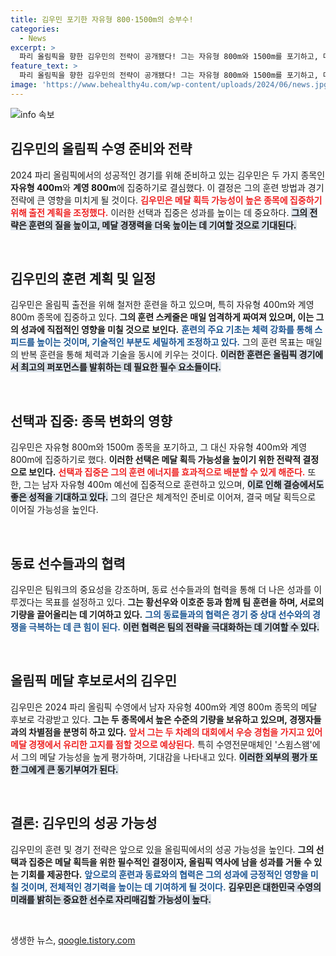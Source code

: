 ```yaml
---
title: 김우민 포기한 자유형 800·1500m의 승부수!
categories:
  - News
excerpt: >
  파리 올림픽을 향한 김우민의 전략이 공개됐다! 그는 자유형 800m와 1500m를 포기하고, 메달 가능성이 큰 자유형 400m와 계영 800m에 집중하기로 결정했다. 기대되는 그의 경기는 언제일까? 클릭해 확인하세요!
feature_text: >
  파리 올림픽을 향한 김우민의 전략이 공개됐다! 그는 자유형 800m와 1500m를 포기하고, 메달 가능성이 큰 자유형 400m와 계영 800m에 집중하기로 결정했다. 기대되는 그의 경기는 언제일까? 클릭해 확인하세요!
image: 'https://www.behealthy4u.com/wp-content/uploads/2024/06/news.jpg'
---
```


<p><img src="https://www.behealthy4u.com/wp-content/uploads/2024/06/news.jpg" alt="info 속보" /></p>

<h2 data-ke-size="size26">김우민의 올림픽 수영 준비와 전략</h2>

<p data-ke-size="size16">2024 파리 올림픽에서의 성공적인 경기를 위해 준비하고 있는 김우민은 두 가지 종목인 <b>자유형 400m</b>와 <b>계영 800m</b>에 집중하기로 결심했다. 이 결정은 그의 훈련 방법과 경기 전략에 큰 영향을 미치게 될 것이다. <b><span style="color: #ee2323;">김우민은 메달 획득 가능성이 높은 종목에 집중하기 위해 출전 계획을 조정했다.</span></b> 이러한 선택과 집중은 성과를 높이는 데 중요하다. <b><span style="background-color: #21538527;">그의 전략은 훈련의 질을 높이고, 메달 경쟁력을 더욱 높이는 데 기여할 것으로 기대된다.</span></b></p>

<p data-ke-size="size16">&nbsp;</p>

<h2 data-ke-size="size26">김우민의 훈련 계획 및 일정</h2>

<p data-ke-size="size16">김우민은 올림픽 출전을 위해 철저한 훈련을 하고 있으며, 특히 자유형 400m와 계영 800m 종목에 집중하고 있다. <b>그의 훈련 스케줄은 매일 엄격하게 짜여져 있으며, 이는 그의 성과에 직접적인 영향을 미칠 것으로 보인다.</b> <b><span style="color: #1a5490;">훈련의 주요 기초는 체력 강화를 통해 스피드를 높이는 것이며, 기술적인 부분도 세밀하게 조정하고 있다.</span></b> 그의 훈련 목표는 매일의 반복 훈련을 통해 체력과 기술을 동시에 키우는 것이다. <b><span style="background-color: #21538527;">이러한 훈련은 올림픽 경기에서 최고의 퍼포먼스를 발휘하는 데 필요한 필수 요소들이다.</span></b></p>

<p data-ke-size="size16">&nbsp;</p>

<h2 data-ke-size="size26">선택과 집중: 종목 변화의 영향</h2>

<p data-ke-size="size16">김우민은 자유형 800m와 1500m 종목을 포기하고, 그 대신 자유형 400m와 계영 800m에 집중하기로 했다. <b>이러한 선택은 메달 획득 가능성을 높이기 위한 전략적 결정으로 보인다.</b> <b><span style="color: #ee2323;">선택과 집중은 그의 훈련 에너지를 효과적으로 배분할 수 있게 해준다.</span></b> 또한, 그는 남자 자유형 400m 예선에 집중적으로 훈련하고 있으며, <b><span style="background-color: #21538527;">이로 인해 결승에서도 좋은 성적을 기대하고 있다.</span></b> 그의 결단은 체계적인 준비로 이어져, 결국 메달 획득으로 이어질 가능성을 높인다.</p>

<p data-ke-size="size16">&nbsp;</p>

<h2 data-ke-size="size26">동료 선수들과의 협력</h2>

<p data-ke-size="size16">김우민은 팀워크의 중요성을 강조하며, 동료 선수들과의 협력을 통해 더 나은 성과를 이루겠다는 목표를 설정하고 있다. <b>그는 황선우와 이호준 등과 함께 팀 훈련을 하며, 서로의 기량을 끌어올리는 데 기여하고 있다.</b> <b><span style="color: #1a5490;">그의 동료들과의 협력은 경기 중 상대 선수와의 경쟁을 극복하는 데 큰 힘이 된다.</span></b> <b><span style="background-color: #21538527;">이런 협력은 팀의 전략을 극대화하는 데 기여할 수 있다.</span></b></p>

<p data-ke-size="size16">&nbsp;</p>

<h2 data-ke-size="size26">올림픽 메달 후보로서의 김우민</h2>

<p data-ke-size="size16">김우민은 2024 파리 올림픽 수영에서 남자 자유형 400m와 계영 800m 종목의 메달 후보로 각광받고 있다. <b>그는 두 종목에서 높은 수준의 기량을 보유하고 있으며, 경쟁자들과의 차별점을 분명히 하고 있다.</b> <b><span style="color: #ee2323;">앞서 그는 두 차례의 대회에서 우승 경험을 가지고 있어 메달 경쟁에서 유리한 고지를 점할 것으로 예상된다.</span></b> 특히 수영전문매체인 '스윔스왬'에서 그의 메달 가능성을 높게 평가하며, 기대감을 나타내고 있다. <b><span style="background-color: #21538527;">이러한 외부의 평가 또한 그에게 큰 동기부여가 된다.</span></b></p>

<p data-ke-size="size16">&nbsp;</p>

<h2 data-ke-size="size26">결론: 김우민의 성공 가능성</h2>

<p data-ke-size="size16">김우민의 훈련 및 경기 전략은 앞으로 있을 올림픽에서의 성공 가능성을 높인다. <b>그의 선택과 집중은 메달 획득을 위한 필수적인 결정이자, 올림픽 역사에 남을 성과를 거둘 수 있는 기회를 제공한다.</b> <b><span style="color: #1a5490;">앞으로의 훈련과 동료와의 협력은 그의 성과에 긍정적인 영향을 미칠 것이며, 전체적인 경기력을 높이는 데 기여하게 될 것이다.</span></b> <b><span style="background-color: #21538527;">김우민은 대한민국 수영의 미래를 밝히는 중요한 선수로 자리매김할 가능성이 높다.</span></b></p>

<p data-ke-size="size16">&nbsp;</p>
생생한 뉴스, <a href="https://qoogle.tistory.com" rel="dofollow">qoogle.tistory.com</a>


